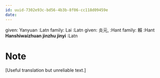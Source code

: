 ```yaml
---
id: uuid-7302e93c-bd56-4b3b-8f06-cc118d09459e
date: 
---
```


given: Yanyuan :Latn
family: Lai  :Latn
given: 炎元, :Hant
family: 賴 :Hant
**Hanshiwaizhuan jinzhu jinyi** :Latn
# Note
[Useful translation but unreliable text.]